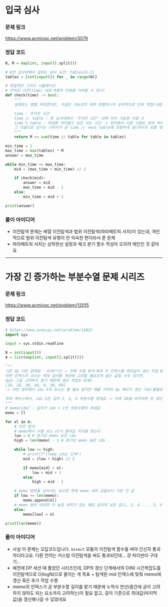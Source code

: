 # 입국 심사
### 문제 링크
https://www.acmicpc.net/problem/3079
### 정답 코드
```python
N, M = map(int, input().split())

# k번 심사대에서 걸리는 심사 시간: tables[k-1]
tables = [int(input()) for _ in range(N)]

# 독립적인 그리디 시뮬레이션
# 주어진 시간(time) 내로 M명의 인원을 커버할 수 있나?
def check(time) -> bool:
    """
    실제로는 병렬 처리겠지만, 지금은 가능성의 여부 판별이니까 순차적으로 단위 작업(사람) 배치해보며 가능한지 확인해보기

    time : 주어진 시간
    time // table : 한 심사대에서 '주어진 시간' 내에 처리 가능한 사람 수
    time % table : 최대한 처리했고 남은 쉬는 시간 -> 쥐어짜서 다른 사람도 받게 하려면 다음 심사대로 넘겨야 함
    그 다음으로 넘기는 나머지가 곧 time // next_table에 포함하게 됨(파이프 흐름 생각)
    """
    return M <= sum(time // table for table in tables)

min_time = 1
max_time = max(tables) * M
answer = max_time

while min_time <= max_time:
    mid = (max_time + min_time) // 2

    if check(mid):
        answer = mid
        max_time = mid - 1
    else:
        min_time = mid + 1

print(answer)
```
### 풀이 아이디어
- 이진탐색 문제는 배열 이진탐색과 범위 이진탐색(파라메트릭 서치)이 있는데, 개인적으로 범위 이진탐색 유형이 안 익숙한 편이라서 푼 문제
- 파라메트릭 서치는 상하한선 설정과 체크 분기 함수 작성이 오히려 메인인 것 같아요

---

# 가장 긴 증가하는 부분수열 문제 시리즈
### 문제 링크
https://www.acmicpc.net/problem/12015
### 정답 코드
```python
# https://www.acmicpc.net/problem/12015
import sys

input = sys.stdin.readline

N = int(input())
A = list(map(int, input().split()))

"""
기존 dp 기반 문제점 : O(N**2) = 전체 수열 탐색 N에 각 인덱스별 최대길이 갱신 작업 N
어떤 인덱스의 요소는 최대 길이를 계산에 고려할 필요조차 없는 값일 수도 있지만,
dp는 그걸 고려하지 않기 때문에 갱신 작업도 O(N) 
[10, 20, 30, 40, 0, 50, 60] 
-> 이런 경우에서 idx 4의 요소는 별 필요 없지만 얘를 거쳐야 dp 메모가 갱신 가능(불필요한 연산)

위의 케이스에서, idx 3은 길이 2, 3, 4 부분수열 최대값 -> 차후 50을 마주하면 또 갱신됨
"""
# memo[idx] : 길이가 idx + 1인 부분수열의 최대값
memo = []

for el in A:
    # 이진 탐색
    # memo에서 수열 요소 el이 들어갈 자리를 찾는다
    low = 0 # 분기당 memo 낮은 idx
    high = len(memo) - 1 # 분기당 memo 높은 idx

    while low <= high:
        # print(f"{temp_idx} 단계")
        mid = (low + high) // 2

        if memo[mid] < el:
            low = mid + 1
        else:
            high = mid - 1

    # memo 범위를 넘어서는 요소면 현재 memo 내의 값들보다 가장 큰 값
    if low >= len(memo):
        memo.append(el)
    # memo 범위 내라면 더 늘일 여지가 있는 해당 길이의 낮은 값(1, 2, 4 .... 3, 4 ...)
    else:
        memo[low] = el

print(len(memo))
```
### 풀이 아이디어
- 사실 이 문제는 오답코드입니다. `bisect` 모듈의 이진탐색 함수를 써야 간신히 통과하더라고요. 다른 언어는 커스텀 이진탐색을 써도 통과되던데... 걍 파이썬이 구데기...
- 예전에 DP 세션 때 풀었던 시리즈인데, DP의 갱신 단계에서의 O(N) 시간복잡도를 이진탐색으로 O(logN)으로 줄이는 게 목표 + 탐색된 mid 인덱스에 맞춰 memo에 갱신 혹은 추가 작업 수행
- memo의 인덱스가 곧 부분수열 길이를 맡기 때문에 누적식 연산(중간에 굳이 고려하지 않아도 되는 요소까지 고려하는)이 필요 없고, 길이 기준으로 최대값(마지막 값)을 갱신해나갈 수 있었네요
